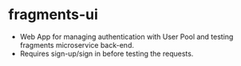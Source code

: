 # fragments-ui

- Web App for managing authentication with User Pool and testing fragments microservice back-end.
- Requires sign-up/sign in before testing the requests.